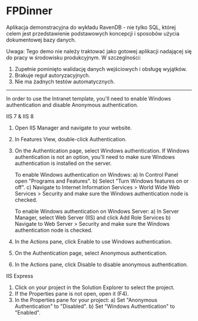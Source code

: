 FPDinner
========

Aplikacja demonstracyjna do wykładu RavenDB - nie tylko SQL, której celem jest przedstawienie podstawowych koncepcji i sposobów użycia dokumentowej bazy danych.

Uwaga: Tego demo nie należy traktować jako gotowej aplikacji nadającej się do pracy w środowisku produkcyjnym. W szczeglności:
1. Zupełnie pominięto walidację danych wejściowych i obsługę wyjątków.
2. Brakuje reguł autoryzacyjnych.
3. Nie ma żadnych testów automatycznych.

******************
In order to use the Intranet template, you'll need to enable Windows authentication
and disable Anonymous authentication.

IIS 7 & IIS 8
1. Open IIS Manager and navigate to your website.
2. In Features View, double-click Authentication.
3. On the Authentication page, select Windows authentication. If Windows
   authentication is not an option, you'll need to make sure Windows authentication
   is installed on the server.

      To enable Windows authentication on Windows:
      a) In Control Panel open "Programs and Features".
      b) Select "Turn Windows features on or off".
      c) Navigate to Internet Information Services > World Wide Web Services > Security
         and make sure the Windows authentication node is checked.

      To enable Windows authentication on Windows Server:
      a) In Server Manager, select Web Server (IIS) and click Add Role Services
      b) Navigate to Web Server > Security
         and make sure the Windows authentication node is checked.

4. In the Actions pane, click Enable to use Windows authentication.
5. On the Authentication page, select Anonymous authentication.
6. In the Actions pane, click Disable to disable anonymous authentication.

IIS Express
1. Click on your project in the Solution Explorer to select the project.
2. If the Properties pane is not open, open it (F4).
3. In the Properties pane for your project:
 a) Set "Anonymous Authentication" to "Disabled".
 b) Set "Windows Authentication" to "Enabled".
